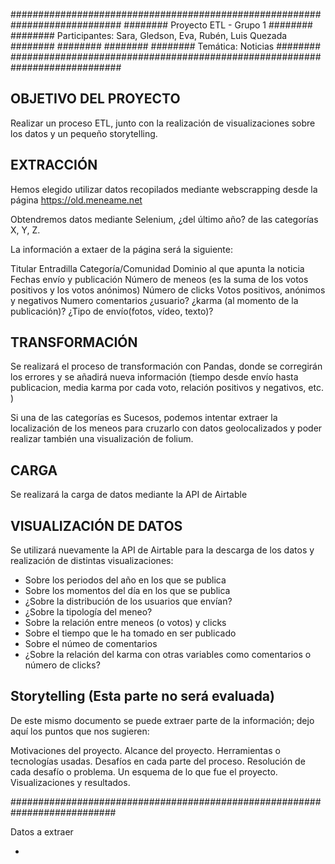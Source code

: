 ############################################################################
########             Proyecto ETL - Grupo 1                         ########
########   Participantes: Sara, Gledson, Eva, Rubén, Luis Quezada   ########
########                                                            ########
########                   Temática: Noticias                       ########
############################################################################

## OBJETIVO DEL PROYECTO ##

Realizar un proceso ETL, junto con la realización de visualizaciones sobre los datos y un pequeño storytelling.

## EXTRACCIÓN ##

Hemos elegido utilizar datos recopilados mediante webscrapping desde la página https://old.meneame.net

Obtendremos datos mediante Selenium, ¿del último año? de las categorías X, Y, Z.

La información a extaer de la página será la siguiente:

Titular
Entradilla
Categoría/Comunidad
Dominio al que apunta la noticia
Fechas envío y publicación
Número de meneos (es la suma de los votos positivos y los votos anónimos)
Número de clicks
Votos positivos, anónimos y negativos
Numero comentarios
¿usuario?
¿karma (al momento de la publicación)?
¿Tipo de envío(fotos, vídeo, texto)?

## TRANSFORMACIÓN ##

Se realizará el proceso de transformación con Pandas, donde se corregirán los errores y se añadirá nueva información (tiempo desde envío hasta publicacion, media karma por cada voto, relación positivos y negativos, etc. )

Si una de las categorías es Sucesos, podemos intentar extraer la localización de los meneos para cruzarlo con datos geolocalizados y poder realizar también una visualización de folium.

## CARGA ##

Se realizará la carga de datos mediante la API  de Airtable

## VISUALIZACIÓN DE DATOS ##

Se utilizará nuevamente la API de Airtable para la descarga de los datos y realización de distintas visualizaciones:

- Sobre los periodos del año en los que se publica
- Sobre los momentos del día en los que se publica
- ¿Sobre la distribución de los usuarios que envían?
- ¿Sobre la tipología del meneo?
- Sobre la relación entre meneos (o votos) y clicks
- Sobre el tiempo que le ha tomado en ser publicado
- Sobre el númeo de comentarios
- ¿Sobre la relación del karma con otras variables como comentarios o número de clicks?

## Storytelling (Esta parte no será evaluada) ##

De este mismo documento se puede extraer parte de la información; dejo aquí los puntos que nos sugieren:

Motivaciones del proyecto.
Alcance del proyecto.
Herramientas o tecnologías usadas.
Desafíos en cada parte del proceso.
Resolución de cada desafío o problema.
Un esquema de lo que fue el proyecto.
Visualizaciones y resultados.


###########################################################################


Datos a extraer

- 
